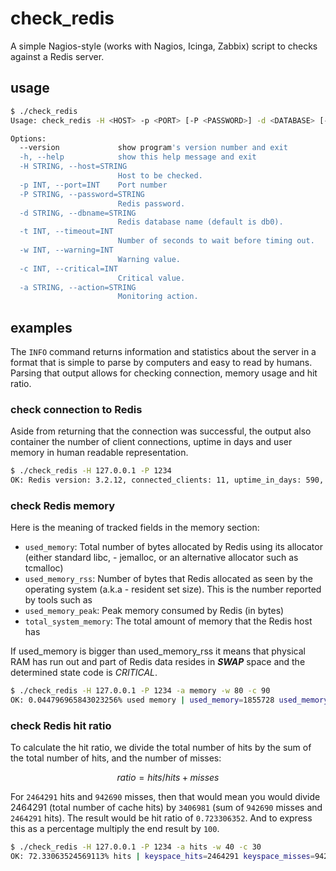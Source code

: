 # check_redis

A simple Nagios-style (works with Nagios, Icinga, Zabbix) script to checks against a Redis server.

## usage

```bash
$ ./check_redis 
Usage: check_redis -H <HOST> -p <PORT> [-P <PASSWORD>] -d <DATABASE> [-t <TIMEOUT>] -w <WARNING> -c <CRITICAL> -a <ACTION>

Options:
  --version             show program's version number and exit
  -h, --help            show this help message and exit
  -H STRING, --host=STRING
                        Host to be checked.
  -p INT, --port=INT    Port number
  -P STRING, --password=STRING
                        Redis password.
  -d STRING, --dbname=STRING
                        Redis database name (default is db0).
  -t INT, --timeout=INT
                        Number of seconds to wait before timing out.
  -w INT, --warning=INT
                        Warning value.
  -c INT, --critical=INT
                        Critical value.
  -a STRING, --action=STRING
                        Monitoring action.
```

## examples

The `INFO` command returns information and statistics about the server in a format that is simple to parse by computers and easy to read by humans. Parsing that output allows for checking connection, memory usage and hit ratio.

### check connection to Redis

Aside from returning that the connection was successful, the output also container the number of client connections, uptime in days and user memory in human readable representation.

```bash
$ ./check_redis -H 127.0.0.1 -P 1234
OK: Redis version: 3.2.12, connected_clients: 11, uptime_in_days: 590, used_memory_human: 1.77M
```

### check Redis memory

Here is the meaning of tracked fields in the memory section:

- ```used_memory```: Total number of bytes allocated by Redis using its allocator (either standard libc, - jemalloc, or an alternative allocator such as tcmalloc)
- ```used_memory_rss```: Number of bytes that Redis allocated as seen by the operating system (a.k.a - resident set size). This is the number reported by tools such as 
- ```used_memory_peak```: Peak memory consumed by Redis (in bytes)
- ```total_system_memory```: The total amount of memory that the Redis host has

If used_memory is bigger than used_memory_rss it means that physical RAM has run out and part of Redis data resides in ***SWAP*** space and the determined state code is *CRITICAL*.

```bash
$ ./check_redis -H 127.0.0.1 -P 1234 -a memory -w 80 -c 90
OK: 0.044796965843023256% used memory | used_memory=1855728 used_memory_rss=9494528 used_memory_peak=2405416 total_system_memory=4142530560
```

### check Redis hit ratio

To calculate the hit ratio, we divide the total number of hits by the sum of the total number of hits, and the number of misses:

$$ ratio = hits / hits + misses $$

For ```2464291``` hits and ```942690``` misses, then that would mean you would divide 2464291 (total number of cache hits) by ```3406981``` (sum of ```942690``` misses and ```2464291``` hits). The result would be hit ratio of ```0.723306352```. And to express this as a percentage multiply the end result by ```100```.

```bash
$ ./check_redis -H 127.0.0.1 -P 1234 -a hits -w 40 -c 30
OK: 72.33063524569113% hits | keyspace_hits=2464291 keyspace_misses=942690
```